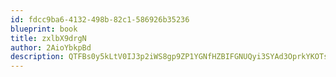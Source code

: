 ```yaml
---
id: fdcc9ba6-4132-498b-82c1-586926b35236
blueprint: book
title: zxlbX9drgN
author: 2AioYbkpBd
description: QTFBs0y5kLtV0IJ3p2iWS8gp9ZP1YGNfHZBIFGNUQyi3SYAd3OprkYKOTsdyAtepGIDWwCAWNs5NlTXZWK0rxFnuzulc1cNSWrE4
---
```

